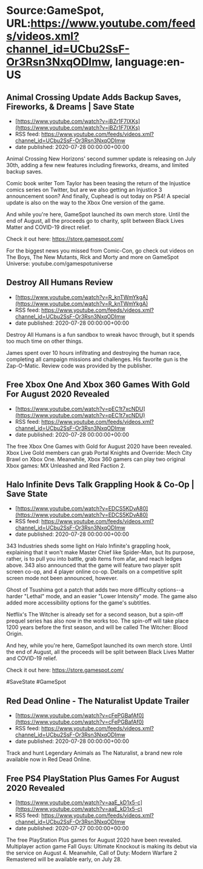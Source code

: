 # Source:GameSpot, URL:https://www.youtube.com/feeds/videos.xml?channel_id=UCbu2SsF-Or3Rsn3NxqODImw, language:en-US

## Animal Crossing Update Adds Backup Saves, Fireworks, & Dreams | Save State
 - [https://www.youtube.com/watch?v=iBZr1F7IXKs](https://www.youtube.com/watch?v=iBZr1F7IXKs)
 - RSS feed: https://www.youtube.com/feeds/videos.xml?channel_id=UCbu2SsF-Or3Rsn3NxqODImw
 - date published: 2020-07-28 00:00:00+00:00

Animal Crossing New Horizons' second summer update is releasing on July 30th, adding a few new features including fireworks, dreams, and limited backup saves. 

Comic book writer Tom Taylor has been teasing the return of the Injustice comics series on Twitter, but are we also getting an Injustice 3 announcement soon? And finally, Cuphead is out today on PS4! A special update is also on the way to the Xbox One version of the game. 

And while you're here, GameSpot launched its own merch store.  Until the end of August, all the proceeds go to charity, split between Black Lives Matter and COVID-19 direct relief. 

Check it out here: https://store.gamespot.com/

For the biggest news you missed from Comic-Con, go check out videos on The Boys, The New Mutants, Rick and Morty and more on GameSpot Universe: youtube.com/gamespotuniverse

## Destroy All Humans Review
 - [https://www.youtube.com/watch?v=R_knTWmYkgA](https://www.youtube.com/watch?v=R_knTWmYkgA)
 - RSS feed: https://www.youtube.com/feeds/videos.xml?channel_id=UCbu2SsF-Or3Rsn3NxqODImw
 - date published: 2020-07-28 00:00:00+00:00

Destroy All Humans is a fun sandbox to wreak havoc through, but it spends too much time on other things.

James spent over 10 hours infiltrating and destroying the human race, completing all campaign missions and challenges. His favorite gun is the Zap-O-Matic. Review code was provided by the publisher.

## Free Xbox One And Xbox 360 Games With Gold For August 2020 Revealed
 - [https://www.youtube.com/watch?v=pEC1t7xcNDU](https://www.youtube.com/watch?v=pEC1t7xcNDU)
 - RSS feed: https://www.youtube.com/feeds/videos.xml?channel_id=UCbu2SsF-Or3Rsn3NxqODImw
 - date published: 2020-07-28 00:00:00+00:00

The free Xbox One Games with Gold for August 2020 have been revealed. Xbox Live Gold members can grab Portal Knights and Override: Mech City Brawl on Xbox One. Meanwhile, Xbox 360 gamers can play two original Xbox games: MX Unleashed and Red Faction 2.

## Halo Infinite Devs Talk Grappling Hook & Co-Op | Save State
 - [https://www.youtube.com/watch?v=EDCS5KDvA80](https://www.youtube.com/watch?v=EDCS5KDvA80)
 - RSS feed: https://www.youtube.com/feeds/videos.xml?channel_id=UCbu2SsF-Or3Rsn3NxqODImw
 - date published: 2020-07-28 00:00:00+00:00

343 Industries sheds some light on Halo Infinite's grappling hook, explaining that it won't make Master Chief like Spider-Man, but Its purpose, rather, is to pull you into battle, grab items from afar, and reach ledges above. 343 also announced that the game will feature two player split screen co-op, and 4 player online co-op. Details on a competitive split screen mode not been announced, however.
 
Ghost of Tsushima got a patch that adds two more difficulty options--a harder "Lethal" mode, and an easier "Lower Intensity" mode. The game also added more accessibility options for the game's subtitles.

Netflix's The Witcher is already set for a second season, but a spin-off prequel series has also now in the works too. The spin-off will take place 1200 years before the first season, and will be called The Witcher: Blood Origin.

And hey, while you're here, GameSpot launched its own merch store.  Until the end of August, all the proceeds will be split between Black Lives Matter and COVID-19 relief. 

Check it out here: https://store.gamespot.com/

#SaveState #GameSpot

## Red Dead Online - The Naturalist Update Trailer
 - [https://www.youtube.com/watch?v=cFePGBafAf0](https://www.youtube.com/watch?v=cFePGBafAf0)
 - RSS feed: https://www.youtube.com/feeds/videos.xml?channel_id=UCbu2SsF-Or3Rsn3NxqODImw
 - date published: 2020-07-28 00:00:00+00:00

Track and hunt Legendary Animals as The Naturalist, a brand new role available now in Red Dead Online.

## Free PS4 PlayStation Plus Games For August 2020 Revealed
 - [https://www.youtube.com/watch?v=aaE_kD1x5-c](https://www.youtube.com/watch?v=aaE_kD1x5-c)
 - RSS feed: https://www.youtube.com/feeds/videos.xml?channel_id=UCbu2SsF-Or3Rsn3NxqODImw
 - date published: 2020-07-27 00:00:00+00:00

The free PlayStation Plus games for August 2020 have been revealed. Multiplayer action game Fall Guys: Ultimate Knockout is making its debut via the service on August 4. Meanwhile, Call of Duty: Modern Warfare 2 Remastered will be available early, on July 28.

